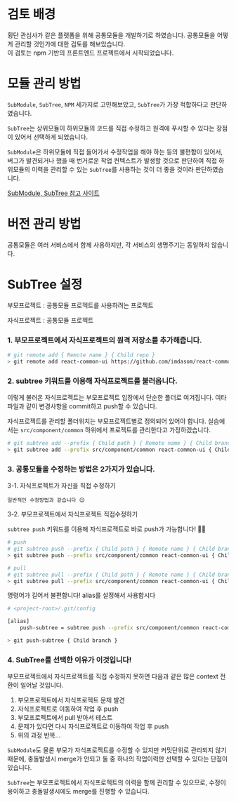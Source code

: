 # 검토 배경

횡단 관심사가 같은 플랫폼을 위해 공통모듈을 개발하기로 하였습니다. 공통모듈을 어떻게 관리할 것인가에 대한 검토를 해보았습니다.  
이 검토는 npm 기반의 프론트엔드 프로젝트에서 시작되었습니다. 

# 모듈 관리 방법

`SubModule`, `SubTree`, `NPM` 세가지로 고민해보았고, `SubTree`가 가장 적합하다고 판단하였습니다.

`SubTree`는 상위모듈이 하위모듈의 코드를 직접 수정하고 원격에 푸시할 수 있다는 장점이 있어서 선택하게 되었습니다.

`SubModule`은 하위모듈에 직접 들어가서 수정작업을 해야 하는 등의 불편함이 있어서, 버그가 발견되거나 했을 때 번거로운 작업 컨텍스트가 발생할 것으로 판단하여 직접 하위모듈의 이력을 관리할 수 있는  `SubTree`를 사용하는 것이 더 좋을 것이라 판단하였습니다.

[SubModule, SubTree 참고 사이트](https://blog.rhostem.com/posts/2020-01-03-code-sharing-with-git-subtree)



# 버전 관리 방법

공통모듈은 여러 서비스에서 함께 사용하지만, 각 서비스의 생명주기는 동일하지 않습니다.

# SubTree 설정

부모프로젝트 : 공통모듈 프로젝트를 사용하려는 프로젝트

자식프로젝트 : 공통모듈 프로젝트

### 1. 부모프로젝트에서 자식프로젝트의 원격 저장소를 추가해줍니다.

```bash
# git remote add { Remote name } { Child repo }
> git remote add react-common-ui https://github.com/imdasom/react-common-ui.git
```

### 2. subtree 키워드를 이용해 자식프로젝트를 불러옵니다.

이렇게 불러온 자식프로젝트는 부모프로젝트 입장에서 단순한 폴더로 여겨집니다. 여타 파일과 같이 변경사항을 commit하고 push할 수 있습니다.

자식프로젝트를 관리할 폴더위치는 부모프로젝트별로 정의되어 있어야 합니다. 실습에서는 `src/component/common` 하위에서 프로젝트를 관리한다고 가정하겠습니다.

```bash
# git subtree add --prefix { Child path } { Remote name } { Child branch }
> git subtree add --prefix src/component/common react-common-ui { Child branch }
```

### 3. 공통모듈을 수정하는 방법은 2가지가 있습니다.

3-1. 자식프로젝트가 자신을 직접 수정하기

```
일반적인 수정방법과 같습니다 😊
```

3-2. 부모프로젝트에서 자식프로젝트 직접수정하기

`subtree push` 키워드를 이용해 자식프로젝트로 바로 push가 가능합니다! 👍🏻

```bash
# push
# git subtree push --prefix { Child path } { Remote name } { Child branch }
> git subtree push --prefix src/component/common react-common-ui { Child branch }

# pull
# git subtree pull --prefix { Child path } { Remote name } { Child branch }
> git subtree pull --prefix src/component/common react-common-ui { Child branch }
```

명령어가 길어서 불편합니다! alias를 설정해서 사용합시다

```bash
# <project-root>/.git/config

[alias]
	push-subtree = subtree push --prefix src/component/common react-common-ui
```

```bash
> git push-subtree { Child branch }
```

### 4. SubTree를 선택한 이유가 이것입니다!

부모프로젝트에서 자식프로젝트를 직접 수정하지 못하면 다음과 같은 많은 context 전환이 일어날 것입니다.

1. 부모프로젝트에서 자식프로젝트 문제 발견
2. 자식프로젝트로 이동하여 작업 후 push
3. 부모프로젝트에서 pull 받아서 테스트
4. 문제가 있다면 다시 자식프로젝트로 이동하여 작업 후 push 
5. 위의 과정 반복...

`SubModule`도 물론 부모가 자식프로젝트를 수정할 수 있지만 커밋단위로 관리되지 않기 때문에, 충돌발생시 merge가 안되고 둘 중 하나의 작업이력만 선택할 수 있다는 단점이 있습니다.

`SubTree`는 부모프로젝트에서 자식프로젝트의 이력을 함께 관리할 수 있으므로, 수정이 용이하고 충돌발생시에도 merge를 진행할 수 있습니다.
